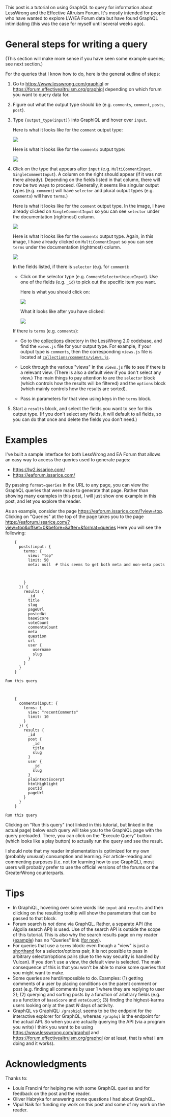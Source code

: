 This post is a tutorial on using GraphQL to query for information about
LessWrong and the Effective Altruism Forum. It's mostly intended for people who
have wanted to explore LW/EA Forum data but have found GraphQL intimidating
(this was the case for myself until several weeks ago).

# General steps for writing a query

(This section will make more sense if you have seen some example queries; see
next section.)

For the queries that I know how to do, here is the general outline of steps:

1. Go to <https://www.lesswrong.com/graphiql> or
   <https://forum.effectivealtruism.org/graphiql> depending on which forum you
   want to query data for.

2. Figure out what the output type should be (e.g. `comments`, `comment`,
   `posts`, `post`).

3. Type `{output_type(input)}` into GraphiQL and hover over `input`.

   Here is what it looks like for the `comment` output type:

   [![](https://raw.githubusercontent.com/riceissa/ea-forum-reader/master/tutorial/comment-input-hover.png)](https://raw.githubusercontent.com/riceissa/ea-forum-reader/master/tutorial/comment-input-hover.png)

   Here is what it looks like for the `comments` output type:

   [![](https://raw.githubusercontent.com/riceissa/ea-forum-reader/master/tutorial/comments-input-hover.png)](https://raw.githubusercontent.com/riceissa/ea-forum-reader/master/tutorial/comments-input-hover.png)

4. Click
   on the type that appears after `input` (e.g. `MultiCommentInput`, `SingleCommentInput`).
   A column on the right should appear (if it was not there already).
   Depending on the fields listed in that column, there will now be two ways to proceed.
   (Generally, it seems like singular output types (e.g. `comment`) will have
   `selector` and plural output types (e.g. `comments`) will have `terms`.)

   Here is what it looks like for the `comment` output type. In the image, I have
   already clicked on `SingleCommentInput` so you can see `selector` under the
   documentation (rightmost) column.

   [![](https://raw.githubusercontent.com/riceissa/ea-forum-reader/master/tutorial/comment-SingleCommentInput.png)](https://raw.githubusercontent.com/riceissa/ea-forum-reader/master/tutorial/comment-SingleCommentInput.png)

   Here is what it looks like for the `comments` output type. Again, in this image,
   I have already clicked on `MultiCommentInput` so you can see `terms` under the
   documentation (rightmost) column.

   [![](https://raw.githubusercontent.com/riceissa/ea-forum-reader/master/tutorial/comments-MultiCommentInput.png)](https://raw.githubusercontent.com/riceissa/ea-forum-reader/master/tutorial/comments-MultiCommentInput.png)


   In the fields listed, if there is `selector` (e.g. for `comment`):

   - Click on the selector type (e.g. `CommentSelectorUniqueInput`). Use one of
     the fields (e.g. `_id`) to pick out the specific item you want.

     Here is what you should click on:

     [![](https://raw.githubusercontent.com/riceissa/ea-forum-reader/master/tutorial/comment-CommentSelectorUniqueInput.png)](https://raw.githubusercontent.com/riceissa/ea-forum-reader/master/tutorial/comment-CommentSelectorUniqueInput.png)

     What it looks like after you have clicked:

     [![](https://raw.githubusercontent.com/riceissa/ea-forum-reader/master/tutorial/comment-fields.png)](https://raw.githubusercontent.com/riceissa/ea-forum-reader/master/tutorial/comment-fields.png)

   If there is `terms` (e.g. `comments`):

   - Go to the
     [collections](https://github.com/LessWrong2/Lesswrong2/tree/devel/packages/lesswrong/lib/collections)
     directory in the LessWrong 2.0 codebase, and find the `views.js` file for
     your output type. For example, if your output type is `comments`, then the
     corresponding `views.js` file is located at
     [`collections/comments/views.js`](https://github.com/LessWrong2/Lesswrong2/blob/devel/packages/lesswrong/lib/collections/comments/views.js).

   - Look through the various "views" in the `views.js` file to see if there is
     a relevant view. (There is also a default view if you don't select any
     view.) The main things to pay attention to are the `selector` block (which
     controls how the results will be filtered) and the `options` block (which
     mainly controls how the results are sorted).

   - Pass in parameters for that view using keys in the `terms` block.

5. Start a `results` block, and select the fields you want to see for this output type.
   (If you don't select any fields, it will default to all fields, so you can
   do that once and delete the fields you don't need.)

# Examples

I've built a sample interface for both LessWrong and EA Forum that allows an
easy way to access the queries used to generate pages:

- <https://lw2.issarice.com/>
- <https://eaforum.issarice.com/>

By passing `format=queries` in the URL to any page, you can view the GraphQL
queries that were made to generate that page. Rather than showing many examples
in this post, I will just show one example in this post, and let you explore
the reader.

As an example, consider the page
<https://eaforum.issarice.com/?view=top>.
Clicking on "Queries" at the top of the page takes you to the page
<https://eaforum.issarice.com/?view=top&offset=0&before=&after=&format=queries>
Here you will see the following:

```
    {
      posts(input: {
        terms: {
          view: "top"
          limit: 50
          meta: null  # this seems to get both meta and non-meta posts



        }
      }) {
        results {
          _id
          title
          slug
          pageUrl
          postedAt
          baseScore
          voteCount
          commentsCount
          meta
          question
          url
          user {
            username
            slug
          }
        }
      }
    }

Run this query



    {
      comments(input: {
        terms: {
          view: "recentComments"
          limit: 10
        }
      }) {
        results {
          _id
          post {
            _id
            title
            slug
          }
          user {
            _id
            slug
          }
          plaintextExcerpt
          htmlHighlight
          postId
          pageUrl
        }
      }
    }

Run this query
```

Clicking on "Run this query" (not linked in this tutorial, but linked in the
actual page) below each query will take you to the GraphiQL page with the query
preloaded. There, you can click on the "Execute Query" button (which looks like
a play button) to actually run the query and see the result.

I should note that my reader implementation is optimized for my own (probably
unusual) consumption and learning. For article-reading and commenting purposes
(i.e. not for learning how to use GraphQL), most users will probably prefer to
use the official versions of the forums or the GreaterWrong counterparts.

# Tips

- In GraphiQL, hovering over some words like `input` and `results` and then
  clicking on the resulting tooltip will show the parameters that can be passed
  to that block.
- Forum search is *not* done via GraphQL. Rather, a separate API (the Algolia
  search API) is used. Use of the search API is outside the scope of this
  tutorial. This is also why the search results page on my reader
  ([example](https://eaforum.issarice.com/search.php?q=hpmor)) has no "Queries"
  link ([for now](https://github.com/riceissa/ea-forum-reader/issues/8)).
- For queries that use a `terms` block: even though a "view" is just a
  [shorthand](http://docs.vulcanjs.org/terms-parameters.html) for a
  selector/options pair, it is not possible to pass in arbitrary
  selector/options pairs (due to the way security is handled by Vulcan).
  If you don't use a view, the default view is selected.
  The main consequence of this is that you won't be able to make some queries
  that you might want to make.
- Some queries are hard/impossible to do. Examples: (1) getting comments of a
  user by placing conditions on the parent comment or post (e.g. finding all
  comments by user 1 where they are replying to user 2); (2) querying and
  sorting posts by a function of arbitrary fields (e.g. as a function of
  `baseScore` and `voteCount`); (3) finding the highest-karma users looking
  only at the past $N$ days of activity.
- GraphQL vs GraphiQL: `/graphiql` seems to be the endpoint for the interactive
  explorer for GraphQL, whereas `/graphql` is the endpoint for the actual API.
  So when you are actually querying the API (via a program you write) I think
  you want to be using <https://www.lesswrong.com/graphql> and
  <https://forum.effectivealtruism.org/graphql> (or at least, that is what I am
  doing and it works).

# Acknowledgments

Thanks to:

- Louis Francini for helping me with some GraphQL queries and for feedback on
  the post and the reader.
- Oliver Habryka for answering some questions I had about GraphQL.
- Vipul Naik for funding my work on this post and some of my work on the
  reader.
